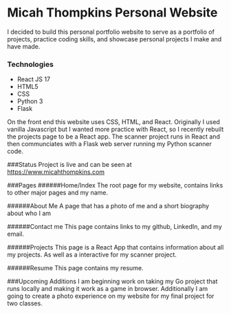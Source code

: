 # Micah Thompkins Personal Website

I decided to build this personal portfolio website to serve as a portfolio of projects, practice coding skills, and showcase personal projects I make and have made.

### Technologies
* React JS 17
* HTML5
* CSS
* Python 3
* Flask

On the front end this website uses CSS, HTML, and React. Originally I used vanilla Javascript but I wanted more practice with React, so I recently rebuilt the projects page to be a React app. The scanner project runs in React and then communciates with a Flask web server running my Python scanner code.

###Status
Project is live and can be seen at https://www.micahthompkins.com

###Pages
######Home/Index
The root page for my website, contains links to other major pages and my name.

######About Me 
A page that has a photo of me and a short biography about who I am

######Contact me
This page contains links to my github, LinkedIn, and my email.

######Projects
This page is a React App that contains information about all my projects. As well as a interactive for my scanner project.

######Resume
This page contains my resume.


###Upcoming Additions
I am beginning work on taking my Go project that runs locally and making it work as a game in browser. Additionally I am going to create a photo experience on my website for my final project for two classes.

